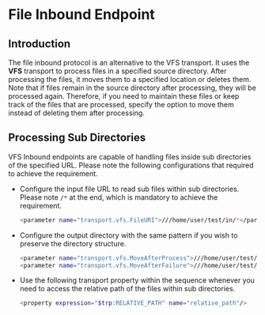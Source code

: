 # File Inbound Endpoint
## Introduction

The file inbound protocol is an alternative to the VFS transport. It uses the <b>VFS</b> transport to process files in a specified source directory. After processing the files, it moves them to a specified location or deletes them. Note that if files remain in the source directory after processing, they will be processed again. Therefore, if you need to maintain these files or keep track of the files that are processed, specify the option to move them instead of deleting them after processing.

## Processing Sub Directories

VFS Inbound endpoints are capable of handling files inside sub directories of the specified URL. Please note the
 following configurations that required to achieve the requirement.
 
 -   Configure the input file URL to read sub files within sub directories. Please note `/*` at the end, which is
  mandatory to achieve the requirement.
 
     ```bash 
     <parameter name="transport.vfs.FileURI">///home/user/test/in/*</parameter> 
     ```
     
 -   Configure the output directory with the same pattern if you wish to preserve the directory structure.
 
     ```bash 
     <parameter name="transport.vfs.MoveAfterProcess">///home/user/test/out/*</parameter>
     <parameter name="transport.vfs.MoveAfterFailure">///home/user/test/fail/*</parameter>
     ```
     
  -   Use the following transport property within the sequence whenever you need to access the relative path of the
   files within sub directories.
  
      ```bash 
      <property expression="$trp:RELATIVE_PATH" name="relative_path"/> 
      ```